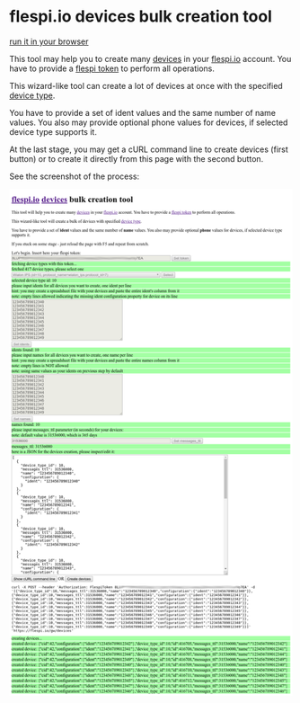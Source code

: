 # flespi.io devices bulk creation tool

[run it in your browser](https://flespi-software.github.io/examples/devices-creation-tool/)

This tool may help you to create many [devices](https://flespi.com/kb/device-virtual-instance-of-real-tracker) in your [flespi.io](https://flespi.io/) account. You have to provide a [flespi token](https://flespi.com/kb/tokens-access-keys-to-flespi-platform) to perform all operations.

This wizard-like tool can create a lot of devices at once with the specified [device type](https://flespi.io/docs/#/gw/!/protocols/get_protocols_protocol_selector_device_types_devtypes_selector).

You have to provide a set of ident values and the same number of name values. You also may provide optional phone values for devices, if selected device type supports it.

At the last stage, you may get a cURL command line to create devices (first button) or to create it directly from this page with the second button.

See the screenshot of the process:

![screenshot](./img/screen.png?raw=true "screenshot")
